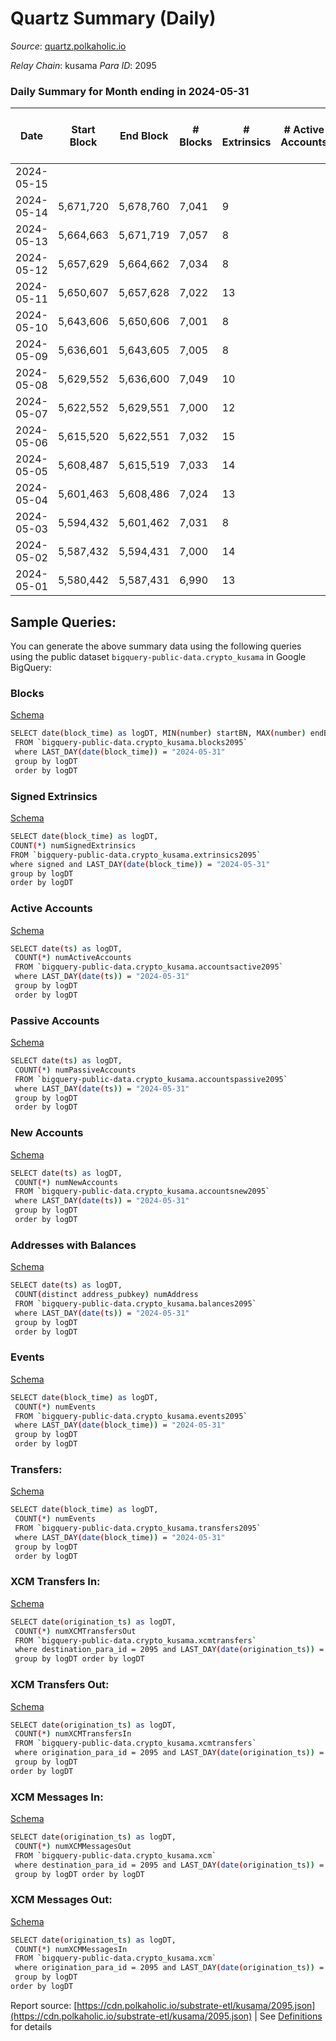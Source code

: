 # Quartz Summary (Daily)

_Source_: [quartz.polkaholic.io](https://quartz.polkaholic.io)

*Relay Chain*: kusama
*Para ID*: 2095



### Daily Summary for Month ending in 2024-05-31


| Date    | Start Block | End Block | # Blocks | # Extrinsics | # Active Accounts | # Passive Accounts | # New Accounts | # Addresses | # Events  | # Transfers ($USD) | # XCM Transfers In ($USD) | # XCM Transfers Out ($USD) | # XCM In | # XCM Out | Issues |
|---------|-------------|-----------|----------|--------------|-------------------|--------------------|----------------|-------------|-----------|--------------------|---------------------------|----------------------------|----------|-----------|--------|
| 2024-05-15 |  |  |  |  |  |  |  |  |  |   |   |   |  |  |  |
| 2024-05-14 | 5,671,720 | 5,678,760 | 7,041 | 9 |  |  |  | 80,027 | 17,188 | 742 ($74.13) |   |   |  |  |  |
| 2024-05-13 | 5,664,663 | 5,671,719 | 7,057 | 8 |  |  |  | 80,027 | 17,211 | 742 ($67.91) |   |   |  |  |  |
| 2024-05-12 | 5,657,629 | 5,664,662 | 7,034 | 8 |  |  |  | 80,027 | 17,163 | 742 ($67.88) |   |   |  |  |  |
| 2024-05-11 | 5,650,607 | 5,657,628 | 7,022 | 13 |  |  |  | 80,027 | 17,175 | 746 ($204.17) |   |   |  |  |  |
| 2024-05-10 | 5,643,606 | 5,650,606 | 7,001 | 8 |  |  |  | 80,027 | 17,092 | 742 ($81.85) |   |   |  |  |  |
| 2024-05-09 | 5,636,601 | 5,643,605 | 7,005 | 8 |  |  |  | 80,027 | 17,102 | 742 ($81.81) |   |   |  |  |  |
| 2024-05-08 | 5,629,552 | 5,636,600 | 7,049 | 10 |  |  |  | 80,027 | 17,208 | 743 ($103.79) |   |   |  |  |  |
| 2024-05-07 | 5,622,552 | 5,629,551 | 7,000 | 12 |  |  |  | 80,027 | 17,116 | 743 ($197.31) |   |   |  |  |  |
| 2024-05-06 | 5,615,520 | 5,622,551 | 7,032 | 15 |  |  |  | 80,027 | 17,205 | 743 ($121.58) |   |   |  |  |  |
| 2024-05-05 | 5,608,487 | 5,615,519 | 7,033 | 14 |  |  |  | 80,028 | 17,200 | 746 ($342.25) |   |   |  |  |  |
| 2024-05-04 | 5,601,463 | 5,608,486 | 7,024 | 13 |  |  |  | 80,029 | 17,169 | 741 ($75.07) |   |   |  |  |  |
| 2024-05-03 | 5,594,432 | 5,601,462 | 7,031 | 8 |  |  |  | 80,030 | 17,151 | 741 ($77.86) |   |   |  |  |  |
| 2024-05-02 | 5,587,432 | 5,594,431 | 7,000 | 14 |  |  |  | 80,030 | 17,130 | 745 ($197.44) |   |   |  |  |  |
| 2024-05-01 | 5,580,442 | 5,587,431 | 6,990 | 13 |  |  |  | 80,028 | 17,104 | 742 ($149.57) |   |   |  |  |  |

## Sample Queries:
You can generate the above summary data using the following queries using the public dataset `bigquery-public-data.crypto_kusama` in Google BigQuery:


### Blocks 

[Schema](https://github.com/colorfulnotion/substrate-etl/blob/main/schema/blocks.json)

```bash
SELECT date(block_time) as logDT, MIN(number) startBN, MAX(number) endBN, COUNT(*) numBlocks 
 FROM `bigquery-public-data.crypto_kusama.blocks2095`  
 where LAST_DAY(date(block_time)) = "2024-05-31" 
 group by logDT 
 order by logDT
```

### Signed Extrinsics 

[Schema](https://github.com/colorfulnotion/substrate-etl/blob/main/schema/extrinsics.json)

```bash
SELECT date(block_time) as logDT, 
COUNT(*) numSignedExtrinsics 
FROM `bigquery-public-data.crypto_kusama.extrinsics2095`  
where signed and LAST_DAY(date(block_time)) = "2024-05-31" 
group by logDT 
order by logDT
```

### Active Accounts 

[Schema](https://github.com/colorfulnotion/substrate-etl/blob/main/schema/accountsactive.json)

```bash
SELECT date(ts) as logDT, 
 COUNT(*) numActiveAccounts 
 FROM `bigquery-public-data.crypto_kusama.accountsactive2095` 
 where LAST_DAY(date(ts)) = "2024-05-31" 
 group by logDT 
 order by logDT
```

### Passive Accounts 

[Schema](https://github.com/colorfulnotion/substrate-etl/blob/main/schema/accountspassive.json)

```bash
SELECT date(ts) as logDT, 
 COUNT(*) numPassiveAccounts 
 FROM `bigquery-public-data.crypto_kusama.accountspassive2095` 
 where LAST_DAY(date(ts)) = "2024-05-31" 
 group by logDT 
 order by logDT
```

### New Accounts 

[Schema](https://github.com/colorfulnotion/substrate-etl/blob/main/schema/accountsnew.json)

```bash
SELECT date(ts) as logDT, 
 COUNT(*) numNewAccounts 
 FROM `bigquery-public-data.crypto_kusama.accountsnew2095` 
 where LAST_DAY(date(ts)) = "2024-05-31" 
 group by logDT
 order by logDT
```

### Addresses with Balances 

[Schema](https://github.com/colorfulnotion/substrate-etl/blob/main/schema/balances.json)

```bash
SELECT date(ts) as logDT,
 COUNT(distinct address_pubkey) numAddress 
 FROM `bigquery-public-data.crypto_kusama.balances2095` 
 where LAST_DAY(date(ts)) = "2024-05-31" 
 group by logDT 
 order by logDT
```

### Events 

[Schema](https://github.com/colorfulnotion/substrate-etl/blob/main/schema/events.json)

```bash
SELECT date(block_time) as logDT, 
 COUNT(*) numEvents 
 FROM `bigquery-public-data.crypto_kusama.events2095` 
 where LAST_DAY(date(block_time)) = "2024-05-31" 
 group by logDT 
 order by logDT
```

### Transfers:

[Schema](https://github.com/colorfulnotion/substrate-etl/blob/main/schema/transfers.json)

```bash
SELECT date(block_time) as logDT, 
 COUNT(*) numEvents 
 FROM `bigquery-public-data.crypto_kusama.transfers2095` 
 where LAST_DAY(date(block_time)) = "2024-05-31" 
 group by logDT 
 order by logDT
```

### XCM Transfers In: 

[Schema](https://github.com/colorfulnotion/substrate-etl/blob/main/schema/xcmtransfers.json)

```bash
SELECT date(origination_ts) as logDT, 
 COUNT(*) numXCMTransfersOut 
 FROM `bigquery-public-data.crypto_kusama.xcmtransfers` 
 where destination_para_id = 2095 and LAST_DAY(date(origination_ts)) = "2024-05-31" 
 group by logDT order by logDT
```

### XCM Transfers Out: 

[Schema](https://github.com/colorfulnotion/substrate-etl/blob/main/schema/xcmtransfers.json)

```bash
SELECT date(origination_ts) as logDT, 
 COUNT(*) numXCMTransfersIn 
 FROM `bigquery-public-data.crypto_kusama.xcmtransfers` 
 where origination_para_id = 2095 and LAST_DAY(date(origination_ts)) = "2024-05-31" 
 group by logDT 
order by logDT
```

### XCM Messages In: 

[Schema](https://github.com/colorfulnotion/substrate-etl/blob/main/schema/xcm.json)

```bash
SELECT date(origination_ts) as logDT, 
 COUNT(*) numXCMMessagesOut 
 FROM `bigquery-public-data.crypto_kusama.xcm` 
 where destination_para_id = 2095 and LAST_DAY(date(origination_ts)) = "2024-05-31" 
 group by logDT order by logDT
```

### XCM Messages Out: 

[Schema](https://github.com/colorfulnotion/substrate-etl/blob/main/schema/xcm.json)

```bash
SELECT date(origination_ts) as logDT, 
 COUNT(*) numXCMMessagesIn 
 FROM `bigquery-public-data.crypto_kusama.xcm` 
 where origination_para_id = 2095 and LAST_DAY(date(origination_ts)) = "2024-05-31" 
 group by logDT 
order by logDT
```


Report source: [https://cdn.polkaholic.io/substrate-etl/kusama/2095.json](https://cdn.polkaholic.io/substrate-etl/kusama/2095.json) | See [Definitions](/DEFINITIONS.md) for details
